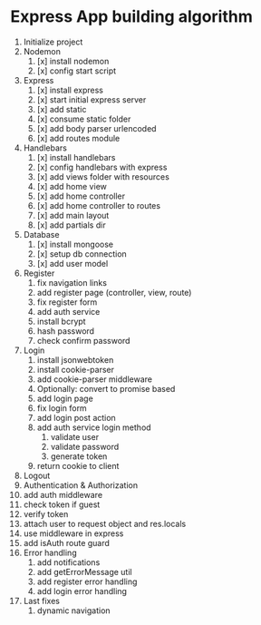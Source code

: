# Express App building algorithm

1. Initialize project
2. Nodemon
   1. [x] install nodemon
   2. [x] config start script
3. Express
   1. [x] install express
   2. [x] start initial express server
   3. [x] add static 
   4. [x] consume static folder
   5. [x] add body parser urlencoded
   6. [x] add routes module
4. Handlebars
   1. [x] install handlebars
   2. [x] config handlebars with express
   3. [x] add views folder with resources
   4. [x] add home view
   5. [x] add home controller
   6. [x] add home controller to routes
   7. [x] add main layout
   8. [x] add partials dir
5. Database
   1. [x] install mongoose
   2. [x] setup db connection
   3. [x] add user model
6. Register
   1. fix navigation links
   2. add register page (controller, view, route)
   3. fix register form
   4. add auth service
   5. install bcrypt
   6. hash password
   7. check confirm password
7. Login
   1. install jsonwebtoken
   2. install cookie-parser
   3. add cookie-parser middleware
   4. Optionally: convert to promise based
   5. add login page
   6. fix login form
   7. add login post action
   8. add auth service login method
      1. validate user
      2. validate password
      3. generate token
   9. return cookie to client
8. Logout
9.  Authentication & Authorization
   1.  add auth middleware
   2.  check token if guest
   3.  verify token
   4.  attach user to request object and res.locals
   5.  use middleware in express
   6.  add isAuth route guard
10. Error handling
    1.  add notifications
    2.  add getErrorMessage util
    3.  add register error handling
    4.  add login error handling
11. Last fixes
    1.  dynamic navigation